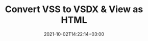 ---
############################# Static ############################
layout: "autogen"
date: 2021-10-02T14:22:14+03:00
draft: false
path: "total/net/conversion/vss-to-vsdx/"

############################# Head ############################
head_title: "Convert VSS to VSDX in C# VB.NET & View as HTML"
head_description: "Code example to convert VSS to VSDX and 100+ other file formats in .NET (C#, VB.NET, ASP.NET & .NET Core) applications. Display the Converted VSDX document as HTML viewer."

############################# Header ############################
title: "Convert VSS to VSDX & View as HTML"
description: "Programmatically convert VSS to VSDX in .NET applications using flexible options to customize the resultant document. Convert the complete document or specific pages based on page numbers or selective page ranges using the .NET document conversion library."

############################# SubMenu ############################
submenu:
    enable: false

############################# Content ############################
content:
    enable: true
    block:
    - title_left: "VSS to VSDX Conversion in C# .NET"
      content_left: |
          VSS to VSDX file conversion using C#. Add watermark and view the converted document as HTML without using any external software.

          -   Create **Converter** object to convert VSS document
          -   Set the convert options for VSDX format
          -   Call **Convert** method of **Converter** class instance for conversion to VSDX
          -   Set options for HTML viewer
          -   Create **Viewer** object to view converted VSDX as HTML
          
      title_right: "Convert Whole Document or Specific Pages"
      content_right: |
          You require `GroupDocs.Conversion` & `GroupDocs.Viewer` namespaces to convert between a wide range of popular document types such as PDF, Microsoft Word, Excel, PowerPoint, Project, Outlook, HTML, diagrams and image file formats. Explore other [.NET APIs for Office documents](https://products.conholdate.com/total/net/) as offered by Conholdate.Total.
          
          Get the respective assembly files from the [downloads](https://downloads.conholdate.com/total/net) or fetch the whole package from [Nuget](https://www.nuget.org/packages/Conholdate.Total/) to add 'Conholdate.Total` directly in your workspace.
          
      code: |
          ```cs {linenos=false}
          // Convert VSS to VSDX using GroupDocs.Conversion API
          // Create Converter object to convert VSS document
          using (Converter converter = new Converter("input.vss"))
          {
              // set the convert options for VSDX format
              var convertOptions = converter.GetPossibleConversions()["vsdx"].ConvertOptions;

              // convert to VSDX format
              converter.Convert("output.vsdx", convertOptions);
          }

          // Set options for HTML viewer
          HtmlViewOptions viewOptions = HtmlViewOptions.ForEmbeddedResources("output{0}.html");

          // Create Viewer object to view converted VSDX as HTML
          using (Viewer viewer = new Viewer("output.vsdx"))
          {
              viewer.View(viewOptions);
          }
          ```
    - title_left: "Add Watermark to Converted VSDX in C#"
      content_left: |
          Accurately convert documents (VSS to VSDX) exactly as the original file and apply text or image watermarks to the converted document pages using C# .NET.

          -   Create **Converter** object to convert VSS document
          -   Create new instance of **WatermarkOptions** class
          -   Specify watermark properties (color, width, text, image etc)
          -   Instantiate the proper **ConvertOptions** class
          -   Set **Watermark** property of the **ConvertOptions** instance
          -   Call **Convert** method of **Converter** class instance for conversion to VSDX
        
      title_right: "Source Document Information Extraction"
      content_right: |
          The documents information extraction feature not only allows getting the basic information about the source document file but it also supports extracting some valuable file-format specific information such as project start and end dates of a Microsoft Project file, any printing restrictions on a PDF document, list of folders enclosed in an Outlook data file etc. 

          Convert popular document file formats on different operating systems such as Windows, Linux or macOS while using platforms such as Windows Azure, Mono and Xamarin.
          
      code: |
          ```cs {linenos=false}
          // Create Converter object to convert VSS document
          using (Converter converter = new Converter("input.vss"))
          {
              // Create new instance of WatermarkOptions class
              WatermarkOptions watermark = new WatermarkOptions
              {
                  Text = "Sample watermark",
                  Color = Color.Red,
                  Width = 100,
                  Height = 100,
                  Background = true
              };

              // Instantiate the proper ConvertOptions class
              PdfConvertOptions options = new PdfConvertOptions
              {
                  Watermark = watermark
              };

              // convert to VSDX format
              converter.Convert("output.vsdx", options);
          }
          ```
############################# About Formats ############################
about_formats:
    enable: false
############################# More Formats ############################
more_formats:
    enable: true
    auto: false
    other_out_formats: PDF DOCX DOT DOTX DOTM TXT RTF HTML MHTML XLS XLSX XLSM XLT XLTX XLTM CSV DIF PPT PPTX PPS PPSX POT POTX POTM ODT OTT OTP ODP ODS EMZ WMZ SVGZ TEX DCM WMF BMP PNG GIF JPEG TIFF
############################# Back to top ###############################
back_to_top:
  enable: true
---